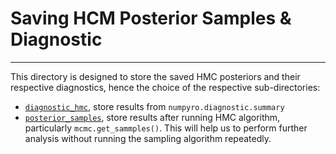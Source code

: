# Saving HCM Posterior Samples \& Diagnostic
---
This directory is designed to store the saved HMC posteriors and their respective diagnostics, hence the choice of the respective sub-directories:
-	[`diagnostic_hmc`](diagnostic_hmc), store results from `numpyro.diagnostic.summary`
-	[`posterior_samples`](posterior_samples), store results after running HMC algorithm, particularly `mcmc.get_sammples()`.
This will help us to perform further analysis without running the sampling algorithm repeatedly.   

